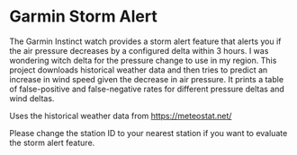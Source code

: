 # Garmin Storm Alert

The Garmin Instinct watch provides a storm alert feature that alerts you if the air pressure decreases by a configured delta within 3 hours. I was wondering witch delta for the pressure change to use in my region. This project downloads historical weather data and then tries to predict an increase in wind speed given the decrease in air pressure. It prints a table of false-positive and false-negative rates for different pressure deltas and wind deltas.

Uses the historical weather data from https://meteostat.net/

Please change the station ID to your nearest station if you want to evaluate the storm alert feature.
